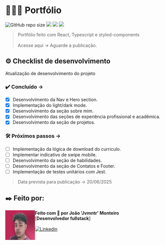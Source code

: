 # 👨🏻‍💻 Portfólio

 ![GitHub repo size](https://img.shields.io/github/repo-size/jvmntr/portfolio?style=for-the-badge) 
 <img src="https://img.shields.io/badge/React-20232A?style=for-the-badge&logo=react&logoColor=61DAFB" />
 <img src="https://img.shields.io/badge/TypeScript-007ACC?style=for-the-badge&logo=typescript&logoColor=white" />
 <img src="https://img.shields.io/badge/styled--components-DB7093?style=for-the-badge&logo=styled-components&logoColor=white" />

> Portfólio feito com React, Typescript e styled-components <br><br>
> Acesse aqui -> Aguarde a publicação.

## ⚙️ Checklist de desenvolvimento

Atualização de desenvolvimento do projeto

### ✔️ Concluído ->

- [X] Desenvolvimento da Nav e Hero section.
- [X] Implementação do light/dark mode.
- [X] Desenvolvimento da seção sobre mim.
- [X] Desenvolvimento das seções de experiência profissional e acadêmica.
- [X] Desenvolvimento da seção de projetos.

### 🛠 Próximos passos ->

- [ ] Implementação da lógica de download do curriculo.
- [ ] Implementar indicativo de swipe mobile.
- [ ] Desenvolvimento da seção de habilidades.
- [ ] Desenvolvimento da seção de Contatos e Footer.
- [ ] Implementação de testes unitários com Jest.

> Data prevista para publicação -> 20/06/2025

## ✒️ Feito por:

<img align="left" height="94px" width="94px" alt="Foto de perfil" src="./src/assets/images/profile.jpg">

**Feito com 🖤 por João 'Jvmntr' Monteiro** \
[**Desenvolvedor fullstack**]  <br><br>
[![Linkedin](https://img.shields.io/badge/-Jvmntr-333333?style=flat-square&logo=Linkedin&logoColor=white&link=https://www.linkedin.com/in/jvmntr/)](https://www.linkedin.com/in/jvmntr/)
<br/>
